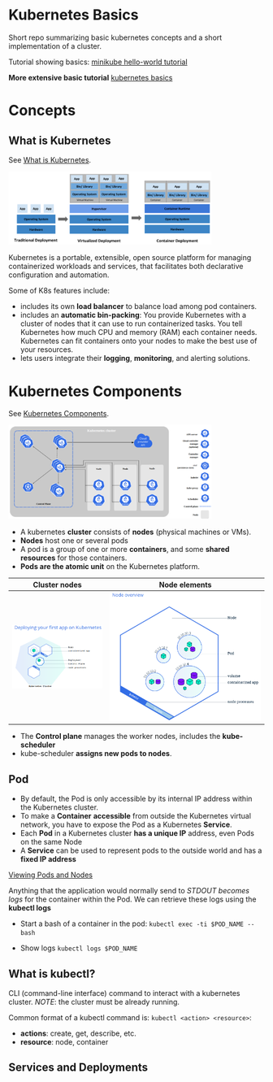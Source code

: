 # Kubernetes Basics

Short repo summarizing basic kubernetes concepts and a short implementation of a cluster.

Tutorial showing basics:
[minikube hello-world tutorial](https://kubernetes.io/docs/tutorials/hello-minikube/)

**More extensive basic tutorial**
[kubernetes basics](https://kubernetes.io/docs/tutorials/kubernetes-basics/)

# Concepts

## What is Kubernetes
See [What is Kubernetes](https://kubernetes.io/docs/concepts/overview/what-is-kubernetes/ ).

<img src="https://github.com/DanielFPerez/kubernetes_basics/blob/main/imgs/traditional_vs_virtualized_vs_container.png" width="400">

Kubernetes is a portable, extensible, open source platform for managing containerized workloads and services, that facilitates both declarative configuration and automation.

Some of K8s features include:
- includes its own **load balancer** to balance load among pod containers.
- includes an **automatic bin-packing**: You provide Kubernetes with a cluster of nodes that it can use to run containerized tasks. You tell Kubernetes how much CPU and memory (RAM) each container needs. Kubernetes can fit containers onto your nodes to make the best use of your resources.
- lets users integrate their **logging**, **monitoring**, and alerting solutions.

# Kubernetes Components

See [Kubernetes Components](https://kubernetes.io/docs/concepts/overview/components/).

<!--- ![Cluster](/imgs/cluster.png | width=3) --->
<img src="https://github.com/DanielFPerez/kubernetes_basics/blob/main/imgs/cluster.png" width="400">

- A kubernetes **cluster** consists of **nodes** (physical machines or VMs).
- **Nodes** host one or several pods
- A pod is a group of one or more **containers**, and some **shared resources** for those containers.
- **Pods are the atomic unit** on the Kubernetes platform.

Cluster nodes             |  Node elements
:-------------------------:|:-------------------------:
![](/imgs/node_cluster.png)  |  ![](/imgs/node_overview.png)

- The **Control plane** manages the worker nodes, includes the **kube-scheduler**
- kube-scheduler **assigns new pods to nodes**.



## Pod

- By default, the Pod is only accessible by its internal IP address within the Kubernetes cluster.
- To make a **Container** **accessible** from outside the Kubernetes virtual network, you have to expose the Pod as a Kubernetes **Service**.
- Each **Pod** in a Kubernetes cluster **has a unique IP** address, even Pods on the same Node
- A **Service** can be used to represent pods to the outside world and has a **fixed IP address**

[Viewing Pods and Nodes](https://kubernetes.io/docs/tutorials/kubernetes-basics/explore/explore-intro/)

Anything that the application would normally send to *STDOUT becomes logs* for the container within the Pod.
We can retrieve these logs using the **kubectl logs**


- Start a bash of a container in the pod:
`kubectl exec -ti $POD_NAME -- bash`

- Show logs
`kubectl logs $POD_NAME`


## What is kubectl?

CLI (command-line interface) command to interact with a kubernetes cluster. *NOTE*: the cluster must be already running.

Common format of a kubectl command is: `kubectl <action> <resource>`:
- **actions**: create, get, describe, etc.
- **resource**: node, container

## Services and Deployments
